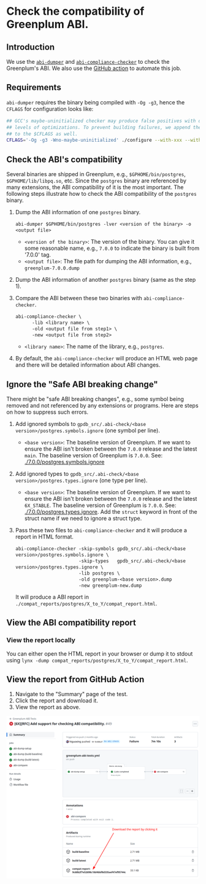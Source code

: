 # Check the compatibility of Greenplum ABI.

## Introduction

We use the [`abi-dumper`](https://github.com/lvc/abi-dumper) and [`abi-compliance-checker`](https://github.com/lvc/abi-compliance-checker/) to check the Greenplum's ABI. We also use the [GitHub action](../.github/workflows/greenplum-abi-tests.yml) to automate this job.

## Requirements

`abi-dumper` requires the binary being compiled with `-Og -g3`, hence the `CFLAGS` for configuration looks like:

```bash
## GCC's maybe-uninitialized checker may produce false positives with different
## levels of optimizations. To prevent building failures, we append the '-Wno-maybe-uninitialized'
## to the $CFLAGS as well.
CFLAGS='-Og -g3 -Wno-maybe-uninitialized' ./configure --with-xxx --with-yyy --with-zzz
```

## Check the ABI's compatibility

Several binaries are shipped in Greenplum, e.g., `$GPHOME/bin/postgres`, `$GPHOME/lib/libpq.so`, etc. Since the `postgres` binary are referenced by many extensions, the ABI compatibility of it is the most important. The following steps illustrate how to check the ABI compatibility of the `postgres` binary.

1. Dump the ABI information of one `postgres` binary.
   ```
   abi-dumper $GPHOME/bin/postgres -lver <version of the binary> -o <output file>
   ```
   - `<version of the binary>`: The version of the binary. You can give it some reasonable name, e.g., `7.0.0` to indicate the binary is built from '7.0.0' tag.
   - `<output file>`: The file path for dumping the ABI information, e.g., `greenplum-7.0.0.dump`
   
2. Dump the ABI information of another `postgres` binary (same as the step 1).

3. Compare the ABI between these two binaries with `abi-compliance-checker`.
   ```
   abi-compliance-checker \
         -lib <library name> \
         -old <output file from step1> \
         -new <output file from step2>
   ```
   - `<library name>`: The name of the library, e.g., `postgres`.

4. By default, the `abi-compliance-checker` will produce an HTML web page and there will be detailed information about ABI changes.

## Ignore the "Safe ABI breaking change"

There might be "safe ABI breaking changes", e.g., some symbol being removed and not referenced by any extensions or programs. Here are steps on how to suppress such errors.

1. Add ignored symbols to `gpdb_src/.abi-check/<base version>/postgres.symbols.ignore` (one symbol per line).
   - `<base version>`: The baseline version of Greenplum. If we want to ensure the ABI isn't broken between the `7.0.0` release and the latest `main`. The baseline version of Greenplum is `7.0.0`. See: [./7.0.0/postgres.symbols.ignore](./7.0.0/postgres.symbols.ignore)

2. Add ignored types to `gpdb_src/.abi-check/<base version>/postgres.types.ignore` (one type per line).
   - `<base version>`: The baseline version of Greenplum. If we want to ensure the ABI isn't broken between the `7.0.0` release and the latest `6X_STABLE`. The baseline version of Greenplum is `7.0.0`. See: [./7.0.0/postgres.types.ignore](./7.0.0/postgres.types.ignore). Add the `struct` keyword in front of the struct name if we need to ignore a struct type.

3. Pass these two files to `abi-compliance-checker` and it will produce a report in HTML format.
   ```
   abi-compliance-checker -skip-symbols gpdb_src/.abi-check/<base version>/postgres.symbols.ignore \
                          -skip-types   gpdb_src/.abi-check/<base version>/postgres.types.ignore \
                          -lib postgres \
                          -old greenplum-<base version>.dump
                          -new greenplum-new.dump
   ```
   It will produce a ABI report in `./compat_reports/postgres/X_to_Y/compat_report.html`.

## View the ABI compatibility report

### View the report locally

You can either open the HTML report in your browser or dump it to stdout using `lynx -dump compat_reports/postgres/X_to_Y/compat_report.html`.

## View the report from GitHub Action

1. Navigate to the "Summary" page of the test.
2. Click the report and download it.
3. View the report as above.

![./.images/download-report-from-gh-action.png](./.images/download-report-from-gh-action.png)
